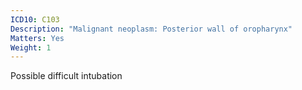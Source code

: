 ```yaml
---
ICD10: C103
Description: "Malignant neoplasm: Posterior wall of oropharynx"
Matters: Yes
Weight: 1
---
```

Possible difficult intubation
